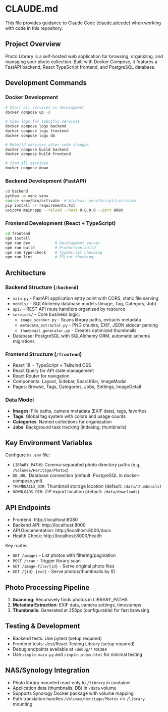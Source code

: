 # CLAUDE.md

This file provides guidance to Claude Code (claude.ai/code) when working with code in this repository.

## Project Overview

Photo Library is a self-hosted web application for browsing, organizing, and managing your photo collection. Built with Docker Compose, it features a FastAPI backend, React TypeScript frontend, and PostgreSQL database.

## Development Commands

### Docker Development
```bash
# Start all services in development
docker compose up -d

# View logs for specific services
docker compose logs backend
docker compose logs frontend
docker compose logs db

# Rebuild services after code changes
docker compose build backend
docker compose build frontend

# Stop all services
docker compose down
```

### Backend Development (FastAPI)
```bash
cd backend
python -m venv venv
source venv/bin/activate  # Windows: venv\Scripts\activate
pip install -r requirements.txt
uvicorn main:app --reload --host 0.0.0.0 --port 8000
```

### Frontend Development (React + TypeScript)
```bash
cd frontend
npm install
npm run dev           # Development server
npm run build         # Production build
npm run type-check    # TypeScript checking
npm run lint          # ESLint checking
```

## Architecture

### Backend Structure (`/backend`)
- `main.py` - FastAPI application entry point with CORS, static file serving
- `models/` - SQLAlchemy database models (Image, Tag, Category, Job)
- `api/` - REST API route handlers organized by resource
- `services/` - Core business logic:
  - `image_scanner.py` - Scans library paths, extracts metadata
  - `metadata_extractor.py` - PNG chunks, EXIF, JSON sidecar parsing
  - `thumbnail_generator.py` - Creates optimized thumbnails
- Database: PostgreSQL with SQLAlchemy ORM, automatic schema migrations

### Frontend Structure (`/frontend`)
- React 18 + TypeScript + Tailwind CSS
- React Query for API state management
- React Router for navigation
- Components: Layout, Sidebar, SearchBar, ImageModal
- Pages: Browse, Tags, Categories, Jobs, Settings, ImageDetail

### Data Model
- **Images**: File paths, camera metadata (EXIF data), tags, favorites
- **Tags**: Global tag system with colors and usage counts
- **Categories**: Named collections for organization
- **Jobs**: Background task tracking (indexing, thumbnails)

## Key Environment Variables

Configure in `.env` file:
- `LIBRARY_PATHS`: Comma-separated photo directory paths (e.g., `/Volumes/Heritage/Photos`)
- `DB_URL`: Database connection (default: PostgreSQL in docker-compose.yml)
- `THUMBNAILS_DIR`: Thumbnail storage location (default: `/data/thumbnails`)
- `DOWNLOADS_DIR`: ZIP export location (default: `/data/downloads`)

## API Endpoints

- Frontend: http://localhost:8080
- Backend API: http://localhost:8000
- API Documentation: http://localhost:8000/docs
- Health Check: http://localhost:8000/health

Key routes:
- `GET /images` - List photos with filtering/pagination
- `POST /scan` - Trigger library scan
- `GET /image-file/{id}` - Serve original photo files
- `GET /{id}.{ext}` - Serve photos/thumbnails by ID

## Photo Processing Pipeline

1. **Scanning**: Recursively finds photos in LIBRARY_PATHS
2. **Metadata Extraction**: EXIF data, camera settings, timestamps
3. **Thumbnails**: Generated at 256px (configurable) for fast browsing

## Testing & Development

- Backend tests: Use pytest (setup required)
- Frontend tests: Jest/React Testing Library (setup required)
- Debug endpoints available at `/debug/*` routes
- Use `simple-main.py` and `simple-index.html` for minimal testing

## NAS/Synology Integration

- Photo library mounted read-only to `/library` in container
- Application data (thumbnails, DB) in `/data` volume
- Supports Synology Docker package with volume mapping
- Path translation handles `/Volumes/Heritage/Photos` ↔ `/library` mounting